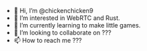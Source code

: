 - 👋 Hi, I’m @chickenchicken9
- 👀 I’m interested in WebRTC and Rust.
- 🌱 I’m currently learning to make little games.
- 💞️ I’m looking to collaborate on ???
- 📫 How to reach me ???

<!---
chickenchicken9/chickenchicken9 is a ✨ special ✨ repository because its `README.md` (this file) appears on your GitHub profile.
You can click the Preview link to take a look at your changes.
--->
